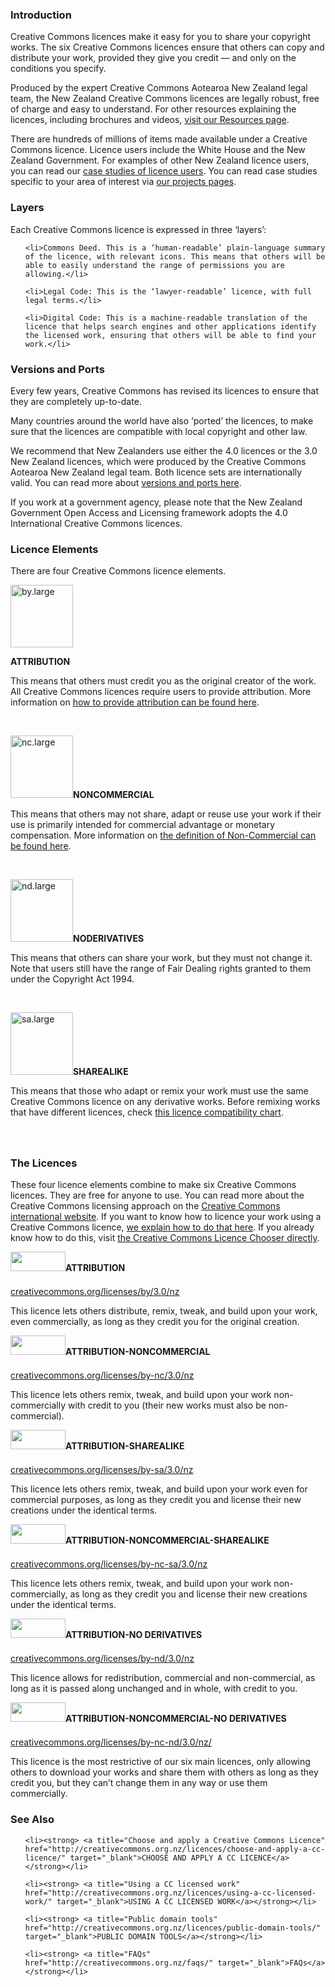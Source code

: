<html><body><h3>Introduction</h3>

Creative Commons licences make it easy for you to share your copyright works. The six Creative Commons licences ensure that others can copy and distribute your work, provided they give you credit — and only on the conditions you specify.



Produced by the expert Creative Commons Aotearoa New Zealand legal team, the New Zealand Creative Commons licences are legally robust, free of charge and easy to understand. For other resources explaining the licences, including brochures and videos, <a title="Resources" href="http://creativecommons.org.nz/resources/">visit our Resources page</a>.



There are hundreds of millions of items made available under a Creative Commons licence. Licence users include the White House and the New Zealand Government. For examples of other New Zealand licence users, you can read our <a href="http://creativecommons.org.nz/category/case-studies/" target="_blank">case studies of licence users</a>. You can read case studies specific to your area of interest via <a href="http://www.creativecommons.org.nz" target="_blank">our projects pages</a>.

<h3>Layers</h3>

Each Creative Commons licence is expressed in three ‘layers’:

<ul>

	<li>Commons Deed. This is a ‘human-readable’ plain-language summary of the licence, with relevant icons. This means that others will be able to easily understand the range of permissions you are allowing.</li>

</ul>

<ul>

	<li>Legal Code: This is the ‘lawyer-readable’ licence, with full legal terms.</li>

</ul>

<ul>

	<li>Digital Code: This is a machine-readable translation of the licence that helps search engines and other applications identify the licensed work, ensuring that others will be able to find your work.</li>

</ul>

<h3>Versions and Ports</h3>

Every few years, Creative Commons has revised its licences to ensure that they are completely up-to-date.



Many countries around the world have also ‘ported’ the licences, to make sure that the licences are compatible with local copyright and other law.



We recommend that New Zealanders use either the 4.0 licences or the 3.0 New Zealand licences, which were produced by the Creative Commons Aotearoa New Zealand legal team. Both licence sets are internationally valid. You can read more about <a href="http://creativecommons.org.nz/versions-and-ports" target="_blank">versions and ports here</a>.



If you work at a government agency, please note that the New Zealand Government Open Access and Licensing framework adopts the 4.0 International Creative Commons licences.

<h3>Licence Elements</h3>

There are four Creative Commons licence elements.



<a href="http://creativecommons.org.nz/wp-content/uploads/2014/04/by.large_1.png"><img class="wp-image-5922 alignleft" src="http://creativecommons.org.nz/wp-content/uploads/2014/04/by.large_1-300x300.png" alt="by.large" width="100" height="100"></a>



<strong>ATTRIBUTION</strong>



This means that others must credit you as the original creator of the work. All Creative Commons licences require users to provide attribution. More information on <a title="Choose and apply a CC licence" href="http://creativecommons.org.nz/licences/choose-and-apply-a-cc-licence/" target="_blank">how to provide attribution can be found here</a>.



 



<a href="http://creativecommons.org.nz/wp-content/uploads/2014/04/nc.large_.png"><img class="wp-image-5916 alignleft" src="http://creativecommons.org.nz/wp-content/uploads/2014/04/nc.large_-300x300.png" alt="nc.large" width="100" height="100"></a><strong>NONCOMMERCIAL </strong>



This means that others may not share, adapt or reuse use your work if their use is primarily intended for commercial advantage or monetary compensation. More information on <a href="http://creativecommons.org.nz/the-noncommercial-licences/" target="_blank">the definition of Non-Commercial can be found here</a>.



 



<a href="http://creativecommons.org.nz/wp-content/uploads/2014/04/nd.large_.png"><img class="wp-image-5918 alignleft" src="http://creativecommons.org.nz/wp-content/uploads/2014/04/nd.large_-300x300.png" alt="nd.large" width="100" height="100"></a><strong>NODERIVATIVES</strong>



This means that others can share your work, but they must not change it. Note that users still have the range of Fair Dealing rights granted to them under the Copyright Act 1994.



 



<a href="http://creativecommons.org.nz/wp-content/uploads/2014/04/sa.large_.png"><img class="wp-image-5917 alignleft" src="http://creativecommons.org.nz/wp-content/uploads/2014/04/sa.large_-300x300.png" alt="sa.large" width="100" height="100"></a><strong>SHAREALIKE</strong>



This means that those who adapt or remix your work must use the same Creative Commons licence on any derivative works. Before remixing works that have different licences, check <a href="http://wiki.creativecommons.org/FAQ#Can_I_combine_material_that_uses_different_Creative_Commons_licenses_into_my_work.3F" target="_blank">this licence compatibility chart</a>.

<h3></h3>

<h3></h3>

 

<h3>The Licences</h3>

These four licence elements combine to make six Creative Commons licences. They are free for anyone to use. You can read more about the Creative Commons licensing approach on the <a href="http://creativecommons.org/licenses/">Creative Commons international website</a>. If you want to know how to licence your work using a Creative Commons licence, <a title="Choose and apply a CC licence" href="http://creativecommons.org.nz/licences/choose-and-apply-a-cc-licence/" target="_blank">we explain how to do that here</a>. If you already know how to do this, visit <a href="creativecommons.org/choose" target="_blank">the Creative Commons Licence Chooser directly</a>.



<a href="http://creativecommons.org.nz/wp-content/uploads/2012/05/by.png"><img class="wp-image-161 alignleft" style="margin-top:0;margin-bottom:10px;" title="by" src="http://creativecommons.org.nz/wp-content/uploads/2012/05/by.png" alt="" width="88" height="31"></a><strong>ATTRIBUTION</strong>

<a title="Creative Commons Attribution licence" href="http://creativecommons.org/licenses/by/3.0/nz" target="_blank"> creativecommons.org/licenses/by/3.0/nz</a>



This licence lets others distribute, remix, tweak, and build upon your work, even commercially, as long as they credit you for the original creation.



<a href="http://creativecommons.org.nz/wp-content/uploads/2012/05/by-nc.png"><img class="alignleft  wp-image-170" style="margin-top:0;margin-bottom:10px;" title="by-nc" src="http://creativecommons.org.nz/wp-content/uploads/2012/05/by-nc.png" alt="" width="88" height="31"></a><strong>ATTRIBUTION-NONCOMMERCIAL</strong>

<a title="Creative Commons Attribution-NonCommercial licence" href="http://creativecommons.org/licenses/by-nc/3.0/nz" target="_blank"> creativecommons.org/licenses/by-nc/3.0/nz</a>



This licence lets others remix, tweak, and build upon your work non-commercially with credit to you (their new works must also be non-commercial).



<a href="http://creativecommons.org.nz/wp-content/uploads/2012/05/by-sa.png"><img class="alignleft  wp-image-164" style="margin-top:0;margin-bottom:10px;" title="by-sa" src="http://creativecommons.org.nz/wp-content/uploads/2012/05/by-sa.png" alt="" width="88" height="31"></a><strong>ATTRIBUTION-SHAREALIKE</strong>

<a title="Creative Commons Attribution-Sharealike licence" href="http://creativecommons.org/licenses/by-sa/3.0/nz" target="_blank"> creativecommons.org/licenses/by-sa/3.0/nz</a>



This licence lets others remix, tweak, and build upon your work even for commercial purposes, as long as they credit you and license their new creations under the identical terms.



<a href="http://creativecommons.org.nz/wp-content/uploads/2012/05/by-nc-sa1.png"><img class="alignleft  wp-image-171" style="margin-top:0;margin-bottom:10px;" title="by-nc-sa" src="http://creativecommons.org.nz/wp-content/uploads/2012/05/by-nc-sa1.png" alt="" width="88" height="31"></a><strong>ATTRIBUTION-NONCOMMERCIAL-SHAREALIKE</strong>

<a href="http://creativecommons.org/licenses/by-nc-sa/3.0/nz" target="_blank"> creativecommons.org/licenses/by-nc-sa/3.0/nz</a>



This licence lets others remix, tweak, and build upon your work non-commercially, as long as they credit you and license their new creations under the identical terms.



<a href="http://creativecommons.org.nz/wp-content/uploads/2012/05/by-nd.png"><img class="alignleft  wp-image-168" style="margin-top:0;margin-bottom:10px;" title="by-nd" src="http://creativecommons.org.nz/wp-content/uploads/2012/05/by-nd.png" alt="" width="88" height="31"></a><strong>ATTRIBUTION-NO DERIVATIVES</strong>

<a title="Creative Commons Attribution No Derivatives licence" href="http://creativecommons.org/licenses/by-nd/3.0/nz" target="_blank"> creativecommons.org/licenses/by-nd/3.0/nz</a>



This licence allows for redistribution, commercial and non-commercial, as long as it is passed along unchanged and in whole, with credit to you.



<a href="http://creativecommons.org.nz/wp-content/uploads/2012/05/by-nc-nd.png"><img class="alignleft  wp-image-173" style="margin-top:0;margin-bottom:10px;" title="by-nc-nd" src="http://creativecommons.org.nz/wp-content/uploads/2012/05/by-nc-nd.png" alt="" width="88" height="31"></a><strong>ATTRIBUTION-NONCOMMERCIAL-NO DERIVATIVES</strong>

<a href="http://creativecommons.org/licenses/by-nc-nd/3.0/nz/" target="_blank">creativecommons.org/licenses/by-nc-nd/3.0/nz/</a>



This licence is the most restrictive of our six main licences, only allowing others to download your works and share them with others as long as they credit you, but they can’t change them in any way or use them commercially.

<h3>See Also</h3>

<ul>

	<li><strong> <a title="Choose and apply a Creative Commons Licence" href="http://creativecommons.org.nz/licences/choose-and-apply-a-cc-licence/" target="_blank">CHOOSE AND APPLY A CC LICENCE</a></strong></li>

	<li><strong> <a title="Using a CC licensed work" href="http://creativecommons.org.nz/licences/using-a-cc-licensed-work/" target="_blank">USING A CC LICENSED WORK</a></strong></li>

	<li><strong> <a title="Public domain tools" href="http://creativecommons.org.nz/licences/public-domain-tools/" target="_blank">PUBLIC DOMAIN TOOLS</a></strong></li>

	<li><strong> <a title="FAQs" href="http://creativecommons.org.nz/faqs/" target="_blank">FAQs</a></strong></li>

</ul></body></html>